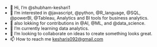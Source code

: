 - 👋 Hi, I’m @shubham-keshari1
- 👀 I’m interested in @javascript, @python, @R_language, @SQL, @powerBI, @Tableau, Analytics and BI tools for business analytics.
- 👀 also lokking for contributions in @AI, @ML, and @data_science.
- 🌱 I’m currently learning data analytics.
- 💞️ I’m looking to collaborate on ideas to create something looks great.
- 📫 How to reach me kesharis092@gmail.com

<!---
shubham-keshari1/shubham-keshari1 is a ✨ special ✨ repository because its `README.md` (this file) appears on your GitHub profile.
You can click the Preview link to take a look at your changes.
--->
